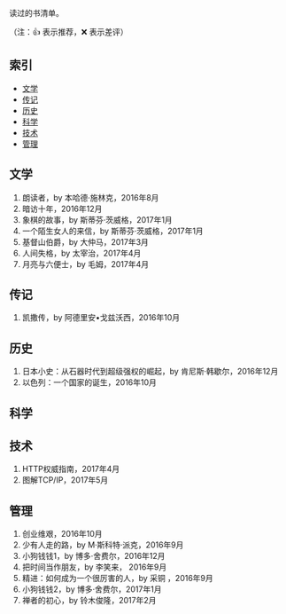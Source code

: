 读过的书清单。

（注：:+1: 表示推荐，:x: 表示差评）

## 索引

- [文学](#文学)
- [传记](#传记)
- [历史](#历史)
- [科学](#科学)
- [技术](#技术)
- [管理](#管理)

## 文学

1. 朗读者，by 本哈德·施林克，2016年8月
1. 暗访十年，2016年12月
1. 象棋的故事，by 斯蒂芬·茨威格，2017年1月
1. 一个陌生女人的来信，by 斯蒂芬·茨威格，2017年1月
1. 基督山伯爵，by 大仲马，2017年3月
1. 人间失格，by 太宰治，2017年4月
1. 月亮与六便士，by 毛姆，2017年4月
## 传记

1. 凯撒传，by 阿德里安•戈兹沃西，2016年10月


## 历史

1. 日本小史：从石器时代到超级强权的崛起，by 肯尼斯·韩歇尔，2016年12月
1. 以色列：一个国家的诞生，2016年10月



## 科学



## 技术

1. HTTP权威指南，2017年4月
1. 图解TCP/IP，2017年5月


## 管理
1. 创业维艰，2016年10月
1. 少有人走的路，by M·斯科特·派克，2016年9月
1. 小狗钱钱1，by 博多·舍费尔，2016年12月
1. 把时间当作朋友，by 李笑来， 2016年9月
1. 精进：如何成为一个很厉害的人，by 采铜 ，2016年9月
1. 小狗钱钱2，by 博多·舍费尔，2017年1月
1. 禅者的初心，by 铃木俊隆，2017年2月
